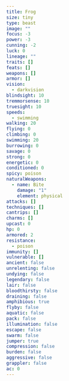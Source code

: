 ```yaml
---
title: Frog
size: tiny
type: beast
image: ""
focus: -3
power: -3
cunning: -2
luck: 0
lineage: ""
traits: []
feats: []
weapons: []
armor: []
vision:
  - darkvision
blindsight: 10
tremmorsense: 10
truesight: 10
speeds:
  - swimming
walking: 20
flying: 0
climbing: 0
swimming: 20
burrowing: 0
savage: 0
strong: 0
energetic: 0
conditioned: 0
spicy: poison
naturalWeapons:
  - name: Bite
    damage: "1"
    element: physical
attacks: []
techniques: []
cantrips: []
charms: []
upcast: 0
hp: 0
armored: 2
resistance:
  - poison
immunity: []
vulnerable: []
ancient: false
unrelenting: false
undying: false
legendary: false
lair: false
bloodthirsty: false
draining: false
amphibious: true
flyby: false
aquatic: false
pack: false
illumination: false
escape: false
swarm: false
jumper: true
compression: false
burden: false
aggressive: false
grappler: false
ac: 0
---
```


